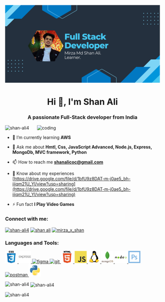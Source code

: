 ![Logo](https://github.com/Shan-Ali4/Shan-Ali4/blob/main/Banner.png)
----
<h1 align="center">Hi 👋, I'm Shan Ali</h1>
<h3 align="center">A passionate Full-Stack developer from India</h3>

<img align="right" alt="coding" width="400" src="https://camo.githubusercontent.com/cae12fddd9d6982901d82580bdf321d81fb299141098ca1c2d4891870827bf17/68747470733a2f2f6d69726f2e6d656469756d2e636f6d2f6d61782f313336302f302a37513379765349765f7430696f4a2d5a2e676966">

<p align="left"> <img src="https://komarev.com/ghpvc/?username=shan-ali4&label=Profile%20views&color=0e75b6&style=flat" alt="shan-ali4" /> </p>

- 🌱 I’m currently learning **AWS**

- 💬 Ask me about **Hmtl, Css, JavaScript Advanced, Node.js, Express, MongoDb, MVC framework, Python**

- 📫 How to reach me **shanalicoc@gmail.com**

- 📄 Know about my experiences [https://drive.google.com/file/d/1bfU9z8DAT-m-j0ae5_bh-iijqm21U_Yl/view?usp=sharing](https://drive.google.com/file/d/1bfU9z8DAT-m-j0ae5_bh-iijqm21U_Yl/view?usp=sharing)

- ⚡ Fun fact **I Play Video Games**

<h3 align="left">Connect with me:</h3>
<p align="left">
<a href="https://codepen.io/shan-ali4" target="blank"><img align="center" src="https://raw.githubusercontent.com/rahuldkjain/github-profile-readme-generator/master/src/images/icons/Social/codepen.svg" alt="shan-ali4" height="30" width="40" /></a>
<a href="https://linkedin.com/in/shan ali" target="blank"><img align="center" src="https://raw.githubusercontent.com/rahuldkjain/github-profile-readme-generator/master/src/images/icons/Social/linked-in-alt.svg" alt="shan ali" height="30" width="40" /></a>
<a href="https://instagram.com/mirza_x_shan" target="blank"><img align="center" src="https://raw.githubusercontent.com/rahuldkjain/github-profile-readme-generator/master/src/images/icons/Social/instagram.svg" alt="mirza_x_shan" height="30" width="40" /></a>
</p>

<h3 align="left">Languages and Tools:</h3>
<p align="left"> <a href="https://www.w3schools.com/css/" target="_blank" rel="noreferrer"> <img src="https://raw.githubusercontent.com/devicons/devicon/master/icons/css3/css3-original-wordmark.svg" alt="css3" width="40" height="40"/> </a> <a href="https://expressjs.com" target="_blank" rel="noreferrer"> <img src="https://raw.githubusercontent.com/devicons/devicon/master/icons/express/express-original-wordmark.svg" alt="express" width="40" height="40"/> </a> <a href="https://www.figma.com/" target="_blank" rel="noreferrer"> <img src="https://www.vectorlogo.zone/logos/figma/figma-icon.svg" alt="figma" width="40" height="40"/> </a> <a href="https://git-scm.com/" target="_blank" rel="noreferrer"> <img src="https://www.vectorlogo.zone/logos/git-scm/git-scm-icon.svg" alt="git" width="40" height="40"/> </a> <a href="https://www.w3.org/html/" target="_blank" rel="noreferrer"> <img src="https://raw.githubusercontent.com/devicons/devicon/master/icons/html5/html5-original-wordmark.svg" alt="html5" width="40" height="40"/> </a> <a href="https://developer.mozilla.org/en-US/docs/Web/JavaScript" target="_blank" rel="noreferrer"> <img src="https://raw.githubusercontent.com/devicons/devicon/master/icons/javascript/javascript-original.svg" alt="javascript" width="40" height="40"/> </a> <a href="https://www.linux.org/" target="_blank" rel="noreferrer"> <img src="https://raw.githubusercontent.com/devicons/devicon/master/icons/linux/linux-original.svg" alt="linux" width="40" height="40"/> </a> <a href="https://www.mongodb.com/" target="_blank" rel="noreferrer"> <img src="https://raw.githubusercontent.com/devicons/devicon/master/icons/mongodb/mongodb-original-wordmark.svg" alt="mongodb" width="40" height="40"/> </a> <a href="https://nodejs.org" target="_blank" rel="noreferrer"> <img src="https://raw.githubusercontent.com/devicons/devicon/master/icons/nodejs/nodejs-original-wordmark.svg" alt="nodejs" width="40" height="40"/> </a> <a href="https://www.photoshop.com/en" target="_blank" rel="noreferrer"> <img src="https://raw.githubusercontent.com/devicons/devicon/master/icons/photoshop/photoshop-line.svg" alt="photoshop" width="40" height="40"/> </a> <a href="https://postman.com" target="_blank" rel="noreferrer"> <img src="https://www.vectorlogo.zone/logos/getpostman/getpostman-icon.svg" alt="postman" width="40" height="40"/> </a> <a href="https://www.python.org" target="_blank" rel="noreferrer"> <img src="https://raw.githubusercontent.com/devicons/devicon/master/icons/python/python-original.svg" alt="python" width="40" height="40"/> </a> </p>

<p><img align="left" src="https://github-readme-stats.vercel.app/api/top-langs?username=shan-ali4&show_icons=true&locale=en&layout=compact" alt="shan-ali4" /></p>

<p>&nbsp;<img align="center" src="https://github-readme-stats.vercel.app/api?username=shan-ali4&show_icons=true&locale=en" alt="shan-ali4" /></p>

<p><img align="center" src="https://github-readme-streak-stats.herokuapp.com/?user=shan-ali4&" alt="shan-ali4" /></p>
